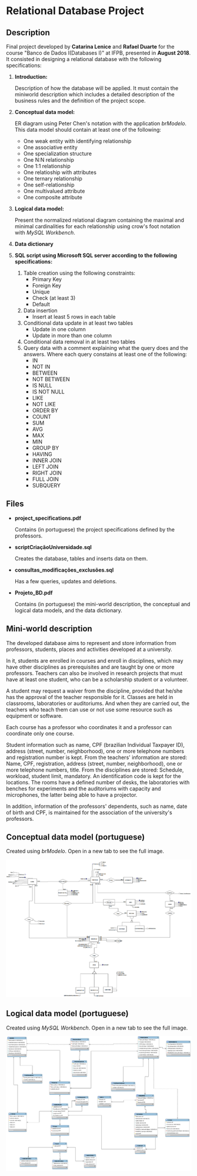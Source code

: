 # Relational Database Project


## Description

Final project developed by **Catarina Lenice** and **Rafael Duarte** for the course "Banco de Dados I(Databases I)" at IFPB, presented in **August 2018**. It consisted in designing a relational database with the following specifications:

1. **Introduction:**

    Description of how the database will be applied. It must contain the miniworld description which includes a detailed description of the business rules and the definition of the project scope.

2. **Conceptual data model:**
    
    ER diagram using Peter Chen's notation with the application *brModelo*. This data model should contain at least one of the following:

    *   One weak entity with identifying relationship
    *   One associative entity
    *   One specialization structure
    *   One N:N relationship
    *   One 1:1 relationship
    *   One relatioship with attributes
    *   One ternary relationship
    *   One self-relationship
    *   One multivalued attribute
    *   One composite attribute

3. **Logical data model:**

    Present the normalized relational diagram containing the maximal and minimal cardinalities for each relationship using crow's foot notation with *MySQL Workbench*.      

4. **Data dictionary**
5. **SQL script using Microsoft SQL server according to the following specifications:**
    1. Table creation using the following constraints:
        * Primary Key
        * Foreign Key
        * Unique
        * Check (at least 3)
        * Default 
    2.  Data insertion
         * Insert at least 5 rows in each table
    3. Conditional data update in at least two tables
         * Update in one column
         * Update in more than one column
    4. Conditional data removal in at least two tables
    5. Query data with a comment explaining what the query does and the answers. Where each query constains at least one of the following:
        * IN
        * NOT IN
        * BETWEEN
        * NOT BETWEEN
        * IS NULL
        * IS NOT NULL
        * LIKE
        * NOT LIKE
        * ORDER BY
        * COUNT
        * SUM
        * AVG
        * MAX
        * MIN
        * GROUP BY
        * HAVING
        * INNER JOIN
        * LEFT JOIN
        * RIGHT JOIN
        * FULL JOIN
        * SUBQUERY


## Files

* **project_specifications.pdf**

    Contains (in portuguese) the project specifications defined by the professors.

* **scriptCriaçãoUniversidade.sql** 

    Creates the database, tables and inserts data on them.

* **consultas_modificações_exclusões.sql** 

    Has a few queries, updates and deletions.

* **Projeto_BD.pdf** 
  
    Contains (in portuguese) the mini-world description, the conceptual and logical data models, and the data dictionary. 

## Mini-world description

The developed database aims to represent and store information from professors, students, places and activities developed at a university.

In it, students are enrolled in courses and enroll in disciplines, which may have other disciplines as prerequisites and are taught by one or more professors. Teachers can also be involved in research projects that must have at least one student, who can be a scholarship student or a volunteer.

A student may request a waiver from the discipline, provided that he/she has the approval of the teacher responsible for it. Classes are held in classrooms, laboratories or auditoriums. And when they are carried out, the teachers who teach them can use or not use some resource such as equipment or software.

Each course has a professor who coordinates it and a professor can coordinate only one course.

Student information such as name, CPF (brazilian Individual Taxpayer ID), address (street, number, neighborhood), one or more telephone numbers and registration number is kept. From the teachers' information are stored: Name, CPF, registration, address (street, number, neighborhood), one or more telephone numbers, title. From the disciplines are stored: Schedule, workload, student limit, mandatory. An identification code is kept for the locations. The rooms have a defined number of desks, the laboratories with benches for experiments and the auditoriums with capacity and microphones, the latter being able to have a projector.

In addition, information of the professors' dependents, such as name, date of birth and CPF, is maintained for the association of the university's professors.


## Conceptual data model (portuguese)

Created using *brModelo*. Open in a new tab to see the full image.

![Conceptual data model](/media/conceitual.png)

## Logical data model (portuguese)

Created using *MySQL Workbench*. Open in a new tab to see the full image.

![Logical data model](/media/logico.png)
